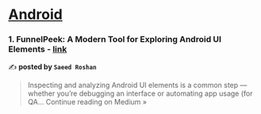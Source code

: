 
<h1><a href=https://medium.com/tag/android/recommended target="_blank" rel="noopener noreferrer">Android</a></h1>
<h3>1. FunnelPeek: A Modern Tool for Exploring Android UI Elements - <a href="https://medium.com/@saeedroshanbox/funnelpeek-a-modern-app-to-explore-through-android-ui-elements-5d56bf740b12?source=rss------android-5" target="_blank" rel="noopener noreferrer">link</a></h3>

✍️ **posted by `Saeed Roshan`**

<blockquote>Inspecting and analyzing Android UI elements is a common step — whether you’re debugging an interface or automating app usage (for QA…
Continue reading on Medium »</blockquote>

